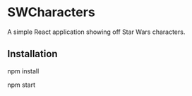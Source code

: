 # SWCharacters
A simple React application showing off Star Wars characters.

## Installation
npm install

npm start
 
